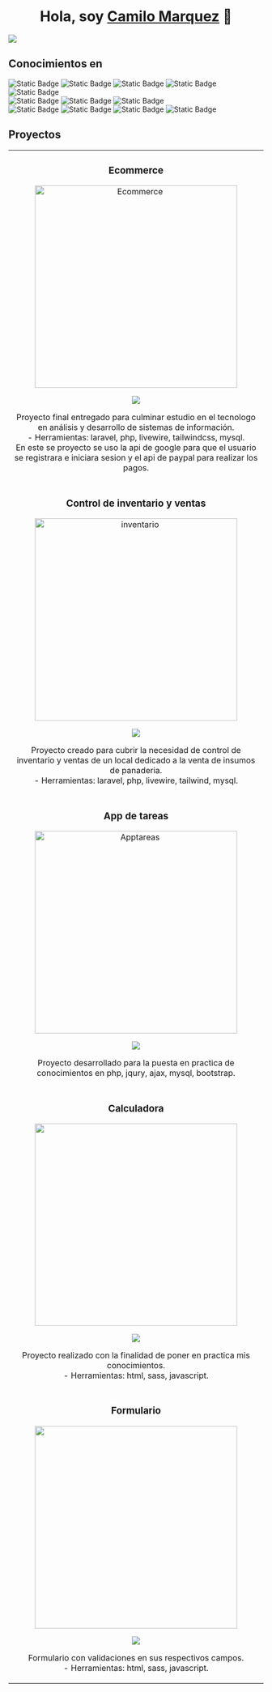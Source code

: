 <div align="center">
<h1 align="center">Hola, soy <a href="https://cm-web.co">Camilo Marquez</a> 👋</h1>
</div>
<img src="https://i.imgur.com/5i3uvK8.png">

## Conocimientos en

<img alt="Static Badge" src="https://img.shields.io/badge/html-orange"> <img alt="Static Badge" src="https://img.shields.io/badge/css-blue"> <img alt="Static Badge" src="https://img.shields.io/badge/javascript-yellow">
<img alt="Static Badge" src="https://img.shields.io/badge/sass-pink"> <img alt="Static Badge" src="https://img.shields.io/badge/jquery-gray"><br>
<img alt="Static Badge" src="https://img.shields.io/badge/php-purple"> <img alt="Static Badge" src="https://img.shields.io/badge/laravel-red">  <img alt="Static Badge" src="https://img.shields.io/badge/mysql-orange"> 
<br>
<img alt="Static Badge" src="https://img.shields.io/badge/java-099E12"> <img alt="Static Badge" src="https://img.shields.io/badge/bootstrap-purple">
<img alt="Static Badge" src="https://img.shields.io/badge/tailwindcss-06B5F7"> <img alt="Static Badge" src="https://img.shields.io/badge/git-black">
<br>

## Proyectos 
<table>
<tr>
<td width="50%">
<h3 align="center">Ecommerce</h3>
<div align="center">
<a href="https://farma.cm-web.co" target="_blank"><img src="https://cm-web.co/imagenes/Captura.PNG" width="400" alt="Ecommerce"></a>
<p>
<a href="" target="_blank">
<img src="https://img.shields.io/badge/CÓDIGO-ff9?style=for-the-badge&logo=github&logoColor=black">
</a>
</p>
<p>Proyecto final entregado para culminar estudio en el tecnologo en análisis y desarrollo de sistemas de información.<br>
  - Herramientas: laravel, php, livewire, tailwindcss, mysql.<br>
  En este se proyecto se uso la api de google para que el usuario se registrara e iniciara sesion y el api de paypal para realizar los pagos.

</p>
</div>
                                                                                      
</td>

</tr>

<tr>
<td width="50%">
<h3 align="center">Control de inventario y ventas</h3>
<div align="center">                                       
<a href="https://inventario.cm-web.co" target="_blank"><img src="https://cm-web.co/imagenes/inventario.PNG" width="400" alt="inventario"></a>
<p>
<a href="https://github.com/camidres/inventario.git" target="_blank">
<img src="https://img.shields.io/badge/C%C3%93DIGO-80ffaa?style=for-the-badge&logo=github&logoColor=black">
</a>
</p>
</p>Proyecto creado para cubrir la necesidad de control de inventario y ventas de un local dedicado a la venta de insumos de panaderia.<br>
- Herramientas: laravel, php, livewire, tailwind, mysql.
</p>
</div>     
</td>
  </tr>



<tr>
<td width="50%">
<h3 align="center">App de tareas</h3>
<div align="center">                                       
<a href="https://apptareas.cm-web.co" target="_blank"><img src="https://i.imgur.com/SuKpXjD.png" width="400" alt="Apptareas"></a>
<p>
<a href="https://github.com/camidres/inventario.git" target="_blank">
<img src="https://img.shields.io/badge/C%C3%93DIGO-80ffaa?style=for-the-badge&logo=github&logoColor=black">
</a>
</p>
</p>Proyecto desarrollado para la puesta en practica de conocimientos en php, jqury, ajax, mysql, bootstrap.
</p>
</div>     
</td>
  </tr>

  

<tr>
<td width="50%">
<h3 align="center">Calculadora</h3>
<div align="center">
<a href="https://calculadora.cm-web.co" target="_blank"><img src="https://i.imgur.com/IWQcw0K.png" width="400"></a>
<p>
<a href="https://github.com/camidres/calculadora.git" target="_blank">
<img src="https://img.shields.io/badge/CÓDIGO-ff9?style=for-the-badge&logo=github&logoColor=black">
</a>
</p>
<p>
  Proyecto realizado con la finalidad de poner en practica mis conocimientos.<br>
  - Herramientas: html, sass, javascript.

</p>
</div>
                                                                                      
</td>

</tr>

<tr>
<td width="50%">
<h3 align="center">Formulario</h3>
<div align="center">
<a href="https://formulario.cm-web.co" target="_blank"><img src="https://i.imgur.com/V6l29La.png" width="400"></a>
<p>
<a href="https://github.com/camidres/formulario_con_validacion.git" target="_blank">
<img src="https://img.shields.io/badge/CÓDIGO-ff9?style=for-the-badge&logo=github&logoColor=black">
</a>
</p>
<p>
  Formulario con validaciones en sus respectivos campos.<br>
  - Herramientas: html, sass, javascript.

</p>
</div>
                                                                                      
</td>

</tr>
</table>                                                                                 
</div>




